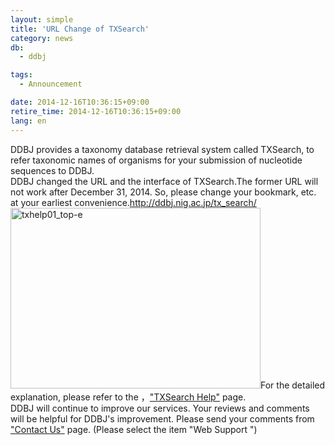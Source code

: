 ```yaml
---
layout: simple
title: 'URL Change of TXSearch'
category: news
db:
  - ddbj

tags:
  - Announcement

date: 2014-12-16T10:36:15+09:00
retire_time: 2014-12-16T10:36:15+09:00
lang: en
---
```


DDBJ provides a taxonomy database retrieval system called TXSearch, to refer taxonomic names of organisms for your submission of nucleotide sequences to DDBJ.<br>DDBJ changed the URL and the interface of TXSearch.The former URL will not work after December 31, 2014. So, please change your bookmark, etc. at your earliest convenience.<span class="icon_square"><a href="http://ddbj.nig.ac.jp/tx_search/">http://ddbj.nig.ac.jp/tx_search/</a></span><br><img src="/wp-content/uploads/txhelp01_top-e.gif" alt="txhelp01_top-e" width="400" height="289" class="alignnone size-full wp-image-40454">For the detailed explanation, please refer to the ，<a href="/services/txsearch-e.html">"TXSearch Help"</a> page.<br>DDBJ will continue to improve our services. Your reviews and comments will be helpful for DDBJ's improvement. Please send your comments from <a href="/address-e.html">"Contact Us"</a> page. (Please select the item "Web Support ")
